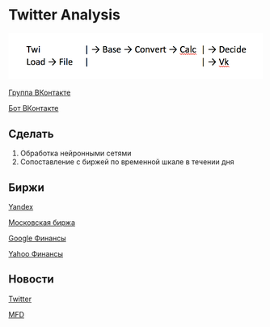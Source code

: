 # Twitter Analysis

![Порядок запуска](https://github.com/kosyachniy/twianalysis/blob/master/1.png)

[Группа ВКонтакте](https://vk.com/zodzu)

[Бот ВКонтакте](https://vk.com/im?sel=-150918002)

Сделать
---
1. Обработка нейронными сетями
2. Сопоставление с биржей по временной шкале в течении дня

Биржи
---
[Yandex](https://news.yandex.ru/quotes/29.html)

[Московская биржа](http://www.moex.com/ru/issue.aspx?board=TQBR&code=GAZP)

[Google Финансы](https://www.google.com/finance?q=MCX%3AGAZP&sq=gazprom&sp=2&ei=ryV5WaDmEpyUswGrsrOgBw)

[Yahoo Финансы](https://finance.yahoo.com/)

Новости
---
[Twitter](https://twitter.com/gazprom)

[MFD](http://mfd.ru/news/company/view/?id=3)
